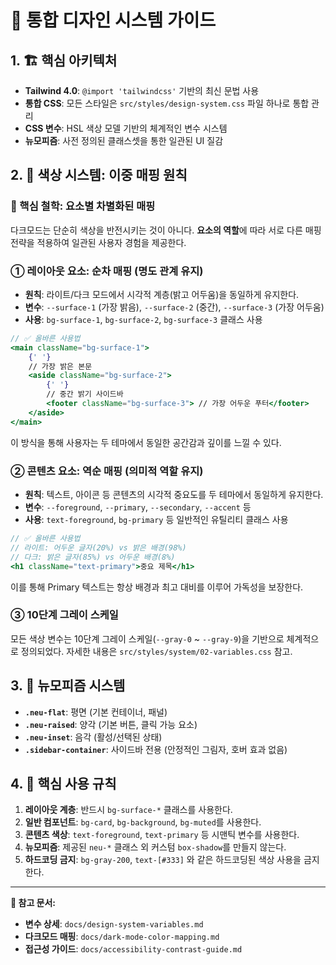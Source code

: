 # 🎨 통합 디자인 시스템 가이드

## 1. 🏗️ 핵심 아키텍처

- **Tailwind 4.0**: `@import 'tailwindcss'` 기반의 최신 문법 사용
- **통합 CSS**: 모든 스타일은 `src/styles/design-system.css` 파일 하나로 통합 관리
- **CSS 변수**: HSL 색상 모델 기반의 체계적인 변수 시스템
- **뉴모피즘**: 사전 정의된 클래스셋을 통한 일관된 UI 질감

## 2. 🎨 색상 시스템: 이중 매핑 원칙

### 🎯 핵심 철학: 요소별 차별화된 매핑

다크모드는 단순히 색상을 반전시키는 것이 아니다. **요소의 역할**에 따라 서로 다른 매핑 전략을 적용하여 일관된 사용자 경험을 제공한다.

### ① 레이아웃 요소: 순차 매핑 (명도 관계 유지)

- **원칙**: 라이트/다크 모드에서 시각적 계층(밝고 어두움)을 동일하게 유지한다.
- **변수**: `--surface-1` (가장 밝음), `--surface-2` (중간), `--surface-3` (가장 어두움)
- **사용**: `bg-surface-1`, `bg-surface-2`, `bg-surface-3` 클래스 사용

```jsx
// ✅ 올바른 사용법
<main className="bg-surface-1">
	{' '}
	// 가장 밝은 본문
	<aside className="bg-surface-2">
		{' '}
		// 중간 밝기 사이드바
		<footer className="bg-surface-3"> // 가장 어두운 푸터</footer>
	</aside>
</main>
```

이 방식을 통해 사용자는 두 테마에서 동일한 공간감과 깊이를 느낄 수 있다.

### ② 콘텐츠 요소: 역순 매핑 (의미적 역할 유지)

- **원칙**: 텍스트, 아이콘 등 콘텐츠의 시각적 중요도를 두 테마에서 동일하게 유지한다.
- **변수**: `--foreground`, `--primary`, `--secondary`, `--accent` 등
- **사용**: `text-foreground`, `bg-primary` 등 일반적인 유틸리티 클래스 사용

```jsx
// ✅ 올바른 사용법
// 라이트: 어두운 글자(20%) vs 밝은 배경(98%)
// 다크: 밝은 글자(85%) vs 어두운 배경(8%)
<h1 className="text-primary">중요 제목</h1>
```

이를 통해 Primary 텍스트는 항상 배경과 최고 대비를 이루어 가독성을 보장한다.

### ③ 10단계 그레이 스케일

모든 색상 변수는 10단계 그레이 스케일(`--gray-0` ~ `--gray-9`)을 기반으로 체계적으로 정의되었다. 자세한 내용은 `src/styles/system/02-variables.css` 참고.

## 3. 📐 뉴모피즘 시스템

- **`.neu-flat`**: 평면 (기본 컨테이너, 패널)
- **`.neu-raised`**: 양각 (기본 버튼, 클릭 가능 요소)
- **`.neu-inset`**: 음각 (활성/선택된 상태)
- **`.sidebar-container`**: 사이드바 전용 (안정적인 그림자, 호버 효과 없음)

## 4. 🔧 핵심 사용 규칙

1.  **레이아웃 계층**: 반드시 `bg-surface-*` 클래스를 사용한다.
2.  **일반 컴포넌트**: `bg-card`, `bg-background`, `bg-muted`를 사용한다.
3.  **콘텐츠 색상**: `text-foreground`, `text-primary` 등 시맨틱 변수를 사용한다.
4.  **뉴모피즘**: 제공된 `neu-*` 클래스 외 커스텀 `box-shadow`를 만들지 않는다.
5.  **하드코딩 금지**: `bg-gray-200`, `text-[#333]` 와 같은 하드코딩된 색상 사용을 금지한다.

---

**📍 참고 문서:**

- **변수 상세**: `docs/design-system-variables.md`
- **다크모드 매핑**: `docs/dark-mode-color-mapping.md`
- **접근성 가이드**: `docs/accessibility-contrast-guide.md`
